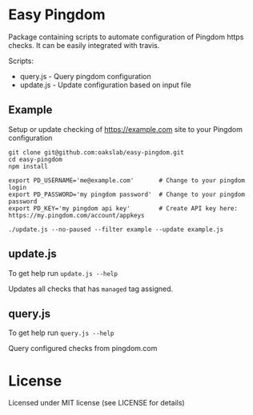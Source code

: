 # Easy Pingdom
Package containing scripts to automate configuration of Pingdom https checks. It can be easily integrated with travis.

Scripts:
- query.js - Query pingdom configuration
- update.js - Update configuration based on input file

## Example
Setup or update checking of https://example.com site to your Pingdom configuration
```
git clone git@github.com:oakslab/easy-pingdom.git
cd easy-pingdom
npm install

export PD_USERNAME='me@example.com'       # Change to your pingdom login
export PD_PASSWORD='my pingdom password'  # Change to your pingdom password
export PD_KEY='my pingdom api key'        # Create API key here: https://my.pingdom.com/account/appkeys

./update.js --no-paused --filter example --update example.js
```

## update.js
To get help run `update.js --help`

Updates all checks that has `managed` tag assigned.

## query.js
To get help run `query.js --help`

Query configured checks from pingdom.com

# License
Licensed under MIT license (see LICENSE for details)
